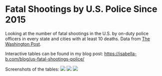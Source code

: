 # Fatal Shootings by U.S. Police Since 2015
Looking at the number of fatal shootings in the U.S. by on-duty police officers in every state and cities with at least 10 deaths. Data from [The Washington Post](https://github.com/washingtonpost/data-police-shootings).

Interactive tables can be found in my blog post: https://isabella-b.com/blog/us-fatal-shootings-police/

Screenshots of the tables:
![](https://pbs.twimg.com/media/Ebjl1giUYAE8b7I?format=png&name=900x900)
![](https://pbs.twimg.com/media/Ebjl2XjU0AAu263?format=png&name=900x900)
![](https://pbs.twimg.com/media/Ebjl3LmUEAIxAN1?format=png&name=900x900)